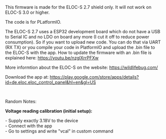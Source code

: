 This firmware is made for the ELOC-S 2.7 shield only. It will not work on ELOC-S 3.0 or higher.

The code is for PLatformIO.

The ELOC-S 2.7 uses a ESP32 development board which do not have a USB to Serial IC and no LDO on board any more (I cut it off to reduce power consumption). So if you want to upload new code. You can do that via UART (RX TX) or you compile your code in PlatformIO and upload the .bin file to the ELOC-S with the app. How to update the firmware with an .bin file is explained here: https://youtu.be/nzglXrrPFXw

More informtion about the ELOC-S on the website: https://wildlifebug.com/

Download the app at: https://play.google.com/store/apps/details?id=de.eloc.eloc_control_panel&hl=en&gl=US
<p>&nbsp;</p>
<p>Random Notes:</p>

<p><strong>Voltage reading calibration (initial setup):</strong></p>
<p>- Supply exactly 3.18V to the device<br />- Connect with the app <br />- Go to settings and write "vcal" in custom command</p>

